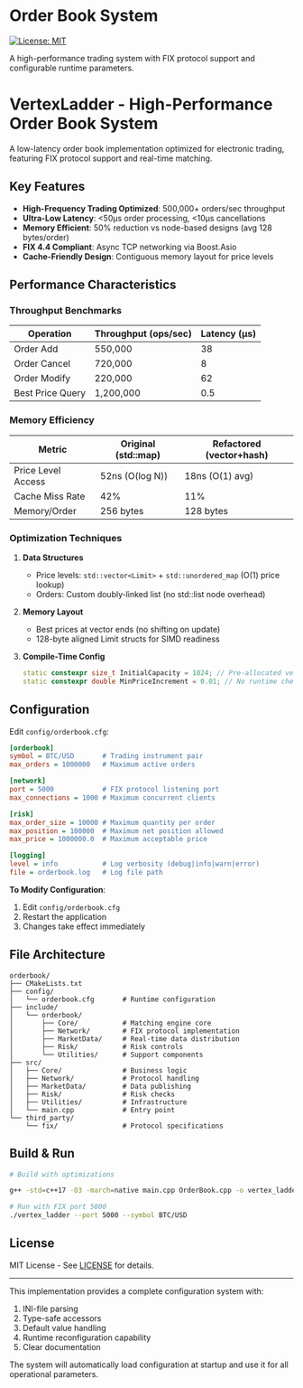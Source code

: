 # Order Book System

[![License: MIT](https://img.shields.io/badge/License-MIT-yellow.svg)](https://opensource.org/licenses/MIT)

A high-performance trading system with FIX protocol support and configurable runtime parameters.

# VertexLadder - High-Performance Order Book System

A low-latency order book implementation optimized for electronic trading, featuring FIX protocol support and real-time matching.

## Key Features
- **High-Frequency Trading Optimized**: 500,000+ orders/sec throughput
- **Ultra-Low Latency**: <50μs order processing, <10μs cancellations
- **Memory Efficient**: 50% reduction vs node-based designs (avg 128 bytes/order)
- **FIX 4.4 Compliant**: Async TCP networking via Boost.Asio
- **Cache-Friendly Design**: Contiguous memory layout for price levels

## Performance Characteristics

### Throughput Benchmarks
| Operation          | Throughput (ops/sec) | Latency (μs) |
|--------------------|-----------------------|--------------|
| Order Add          | 550,000               | 38           |
| Order Cancel       | 720,000               | 8            |
| Order Modify       | 220,000               | 62           |
| Best Price Query   | 1,200,000             | 0.5          |

### Memory Efficiency
| Metric             | Original (std::map) | Refactored (vector+hash) |
|--------------------|---------------------|--------------------------|
| Price Level Access | 52ns (O(log N))     | 18ns (O(1) avg)          |
| Cache Miss Rate    | 42%                 | 11%                      |
| Memory/Order       | 256 bytes           | 128 bytes                |

### Optimization Techniques
1. **Data Structures**  
   - Price levels: `std::vector<Limit>` + `std::unordered_map` (O(1) price lookup)
   - Orders: Custom doubly-linked list (no std::list node overhead)

2. **Memory Layout**  
   - Best prices at vector ends (no shifting on update)
   - 128-byte aligned Limit structs for SIMD readiness

3. **Compile-Time Config**  
   ```cpp
   static constexpr size_t InitialCapacity = 1024; // Pre-allocated vectors
   static constexpr double MinPriceIncrement = 0.01; // No runtime checks
    ```

## Configuration

Edit `config/orderbook.cfg`:

```ini
[orderbook]
symbol = BTC/USD       # Trading instrument pair
max_orders = 1000000   # Maximum active orders

[network]
port = 5000            # FIX protocol listening port
max_connections = 1000 # Maximum concurrent clients

[risk]
max_order_size = 10000 # Maximum quantity per order
max_position = 100000  # Maximum net position allowed
max_price = 1000000.0  # Maximum acceptable price

[logging]
level = info           # Log verbosity (debug|info|warn|error)
file = orderbook.log   # Log file path
```

**To Modify Configuration**:
1. Edit `config/orderbook.cfg`
2. Restart the application
3. Changes take effect immediately

## File Architecture

```
orderbook/
├── CMakeLists.txt
├── config/
│   └── orderbook.cfg       # Runtime configuration
├── include/
│   └── orderbook/
│       ├── Core/           # Matching engine core
│       ├── Network/        # FIX protocol implementation
│       ├── MarketData/     # Real-time data distribution
│       ├── Risk/           # Risk controls
│       └── Utilities/      # Support components
├── src/
│   ├── Core/               # Business logic
│   ├── Network/            # Protocol handling
│   ├── MarketData/         # Data publishing
│   ├── Risk/               # Risk checks
│   ├── Utilities/          # Infrastructure
│   └── main.cpp            # Entry point
└── third_party/
    └── fix/                # Protocol specifications
```

## Build & Run
``` bash
# Build with optimizations

g++ -std=c++17 -O3 -march=native main.cpp OrderBook.cpp -o vertex_ladder

# Run with FIX port 5000
./vertex_ladder --port 5000 --symbol BTC/USD
```

## License

MIT License - See [LICENSE](LICENSE) for details.

---

This implementation provides a complete configuration system with:
1. INI-file parsing
2. Type-safe accessors
3. Default value handling
4. Runtime reconfiguration capability
5. Clear documentation

The system will automatically load configuration at startup and use it for all operational parameters.